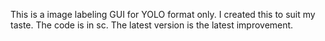 This is a image labeling GUI for YOLO format only. I created this to suit my taste. The code is in sc. 
The latest version is the latest improvement.

